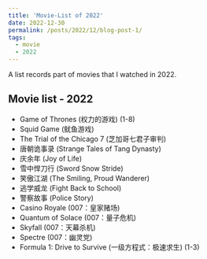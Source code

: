 ```yaml
---
title: 'Movie-List of 2022'
date: 2022-12-30
permalink: /posts/2022/12/blog-post-1/
tags:
  - movie
  - 2022
---
```


A list records part of movies that I watched in 2022.

## Movie list - 2022

- Game of Thrones (权力的游戏) (1-8)
- Squid Game (鱿鱼游戏)
- The Trial of the Chicago 7 (芝加哥七君子审判)
- 唐朝诡事录 (Strange Tales of Tang Dynasty)
- 庆余年 (Joy of Life)
- 雪中悍刀行 (Sword Snow Stride)
- 笑傲江湖 (The Smiling, Proud Wanderer)
- 逃学威龙 (Fight Back to School)
- 警察故事 (Police Story)
- Casino Royale (007：皇家赌场)
- Quantum of Solace (007：量子危机)
- Skyfall (007：天幕杀机)
- Spectre (007：幽灵党)
- Formula 1: Drive to Survive (一级方程式：极速求生) (1-3)
